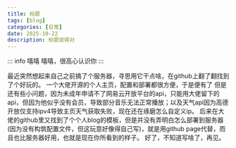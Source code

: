 ```yaml
---
title: 标题
tags: [blog]
categories: [日常]
date: 2025-10-22
description: 标题说得对
---
```

::: info 嘻嘻
嘻嘻，很高心认识你
:::

最近突然想起来自己之前搞了个服务器，寻思用它干点啥，在github上翻了翻找到了个好玩的。
<LinkCard url="https://github.com/imsyy/home" />
一个大佬开源的个人主页，配置和部署都很方便，于是便有了
<LinkCard url="minelite.top" />
但是还有些小问题，因为未成年申请不了网易云开放平台的api，只能用大佬留下的api，但因为他似乎没有会员，导致部分音乐无法正常播放；以及天气api因为高德开放仅支持ipv4导致主页天气获取失败，现在还在琢磨怎么自定义ip。
后来在大佬的github里又找到了个个人blog的模板，但是并没有弄明白怎么部署到服务器(因为没有构筑配置文件，但这玩意好像得自己写)，就是用github page代替，而且也比服务器好用，也就是现在你所看到的样子。
好了，不知道写啥了，再见。
